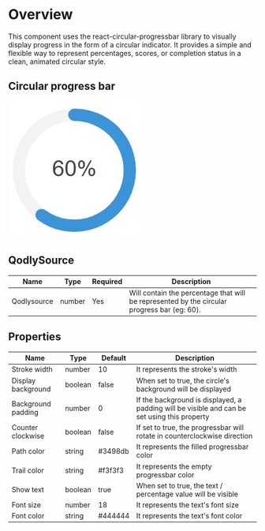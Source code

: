 # Overview

This component uses the react-circular-progressbar library to visually display progress in the form of a circular indicator. It provides a simple and flexible way to represent percentages, scores, or completion status in a clean, animated circular style.

## Circular progress bar

![alt text](public/circularProgressBar.png)

## QodlySource

| Name        | Type   | Required | Description                                                                                 |
| ----------- | ------ | -------- | ------------------------------------------------------------------------------------------- |
| Qodlysource | number | Yes      | Will contain the percentage that will be represented by the circular progress bar (eg: 60). |

## Properties

| Name               | Type    | Default | Description                                                                                  |
| ------------------ | ------- | ------- | -------------------------------------------------------------------------------------------- |
| Stroke width       | number  | 10      | It represents the stroke's width                                                             |
| Display background | boolean | false   | When set to true, the circle's background will be displayed                                  |
| Background padding | number  | 0       | If the background is displayed, a padding will be visible and can be set using this property |
| Counter clockwise  | boolean | false   | If set to true, the progressbar will rotate in counterclockwise direction                    |
| Path color         | string  | #3498db | It represents the filled progressbar color                                                   |
| Trail color        | string  | #f3f3f3 | It represents the empty progressbar color                                                    |
| Show text          | boolean | true    | When set to true, the text / percentage value will be visible                                |
| Font size          | number  | 18      | It represents the text's font size                                                           |
| Font color         | string  | #444444 | It represents the text's font color                                                          |
